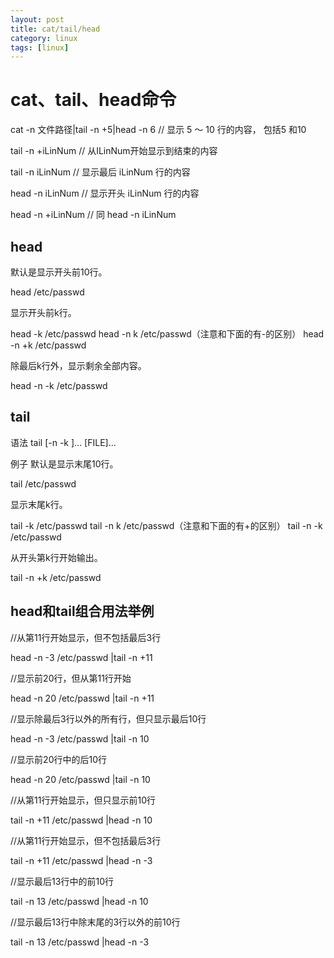 ```yaml
---
layout: post
title: cat/tail/head
category: linux
tags: [linux]
---
```


# cat、tail、head命令

cat -n 文件路径\|tail -n +5\|head -n 6   // 显示 5 ～ 10 行的内容， 包括5 和10

tail -n +iLinNum   // 从ILinNum开始显示到结束的内容

tail -n iLinNum     // 显示最后 iLinNum 行的内容

head -n iLinNum // 显示开头 iLinNum 行的内容

head -n +iLinNum // 同 head -n iLinNum

## head
默认是显示开头前10行。

head /etc/passwd

显示开头前k行。

head -k /etc/passwd
head -n k /etc/passwd（注意和下面的有-的区别）
head -n +k /etc/passwd

除最后k行外，显示剩余全部内容。

head -n -k /etc/passwd

## tail

语法 tail [-n -k ]... [FILE]...

例子
默认是显示末尾10行。

tail /etc/passwd

显示末尾k行。

tail -k /etc/passwd
tail -n k /etc/passwd（注意和下面的有+的区别）
tail -n -k /etc/passwd

从开头第k行开始输出。

tail -n +k /etc/passwd


## head和tail组合用法举例

//从第11行开始显示，但不包括最后3行

 head -n -3 /etc/passwd \|tail -n +11

//显示前20行，但从第11行开始

head -n 20 /etc/passwd \|tail -n +11 

//显示除最后3行以外的所有行，但只显示最后10行

 head -n -3 /etc/passwd \|tail -n 10 

//显示前20行中的后10行

head -n 20 /etc/passwd \|tail -n 10 

//从第11行开始显示，但只显示前10行

tail -n +11 /etc/passwd \|head -n 10 

//从第11行开始显示，但不包括最后3行

tail -n +11 /etc/passwd \|head -n -3

//显示最后13行中的前10行

tail -n 13 /etc/passwd \|head -n 10 

//显示最后13行中除末尾的3行以外的前10行

tail -n 13 /etc/passwd \|head -n -3
